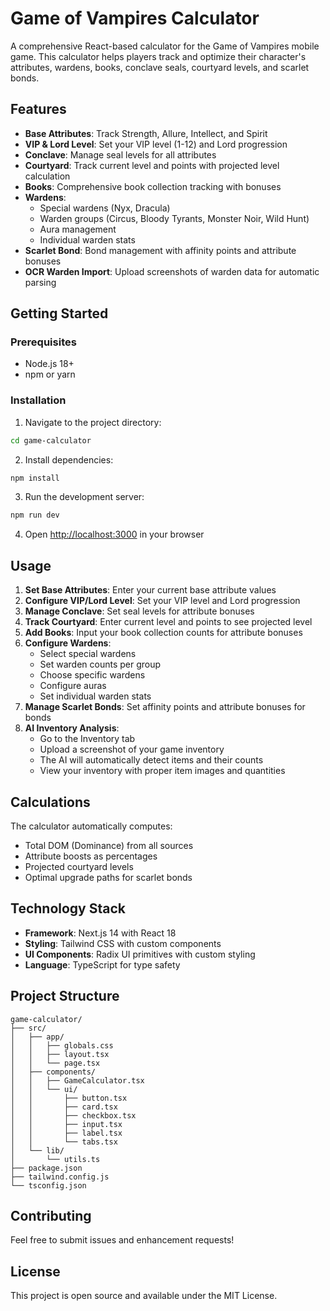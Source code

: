 # Game of Vampires Calculator

A comprehensive React-based calculator for the Game of Vampires mobile game. This calculator helps players track and optimize their character's attributes, wardens, books, conclave seals, courtyard levels, and scarlet bonds.

## Features

- **Base Attributes**: Track Strength, Allure, Intellect, and Spirit
- **VIP & Lord Level**: Set your VIP level (1-12) and Lord progression
- **Conclave**: Manage seal levels for all attributes
- **Courtyard**: Track current level and points with projected level calculation
- **Books**: Comprehensive book collection tracking with bonuses
- **Wardens**: 
  - Special wardens (Nyx, Dracula)
  - Warden groups (Circus, Bloody Tyrants, Monster Noir, Wild Hunt)
  - Aura management
  - Individual warden stats
- **Scarlet Bond**: Bond management with affinity points and attribute bonuses
- **OCR Warden Import**: Upload screenshots of warden data for automatic parsing

## Getting Started

### Prerequisites

- Node.js 18+ 
- npm or yarn

### Installation

1. Navigate to the project directory:
```bash
cd game-calculator
```

2. Install dependencies:
```bash
npm install
```


3. Run the development server:
```bash
npm run dev
```

4. Open [http://localhost:3000](http://localhost:3000) in your browser

## Usage

1. **Set Base Attributes**: Enter your current base attribute values
2. **Configure VIP/Lord Level**: Set your VIP level and Lord progression
3. **Manage Conclave**: Set seal levels for attribute bonuses
4. **Track Courtyard**: Enter current level and points to see projected level
5. **Add Books**: Input your book collection counts for attribute bonuses
6. **Configure Wardens**: 
   - Select special wardens
   - Set warden counts per group
   - Choose specific wardens
   - Configure auras
   - Set individual warden stats
7. **Manage Scarlet Bonds**: Set affinity points and attribute bonuses for bonds
8. **AI Inventory Analysis**: 
   - Go to the Inventory tab
   - Upload a screenshot of your game inventory
   - The AI will automatically detect items and their counts
   - View your inventory with proper item images and quantities

## Calculations

The calculator automatically computes:
- Total DOM (Dominance) from all sources
- Attribute boosts as percentages
- Projected courtyard levels
- Optimal upgrade paths for scarlet bonds

## Technology Stack

- **Framework**: Next.js 14 with React 18
- **Styling**: Tailwind CSS with custom components
- **UI Components**: Radix UI primitives with custom styling
- **Language**: TypeScript for type safety

## Project Structure

```
game-calculator/
├── src/
│   ├── app/
│   │   ├── globals.css
│   │   ├── layout.tsx
│   │   └── page.tsx
│   ├── components/
│   │   ├── GameCalculator.tsx
│   │   └── ui/
│   │       ├── button.tsx
│   │       ├── card.tsx
│   │       ├── checkbox.tsx
│   │       ├── input.tsx
│   │       ├── label.tsx
│   │       └── tabs.tsx
│   └── lib/
│       └── utils.ts
├── package.json
├── tailwind.config.js
└── tsconfig.json
```

## Contributing

Feel free to submit issues and enhancement requests!

## License

This project is open source and available under the MIT License. 